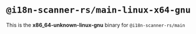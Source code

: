 # `@i18n-scanner-rs/main-linux-x64-gnu`

This is the **x86_64-unknown-linux-gnu** binary for `@i18n-scanner-rs/main`
